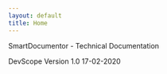 ```yaml
---
layout: default
title: Home
---
```


SmartDocumentor - Technical Documentation

DevScope
Version 1.0
17-02-2020
